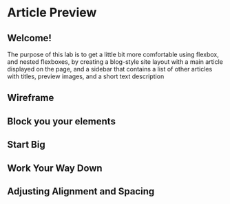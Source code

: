 # Article Preview

## Welcome!

The purpose of this lab is to get a little bit more comfortable using flexbox, and nested flexboxes, by creating a blog-style site layout with a main article displayed on the page, and a sidebar that contains a list of other articles with titles, preview images, and a short text description

## Wireframe

## Block you your elements

## Start Big

## Work Your Way Down

## Adjusting Alignment and Spacing